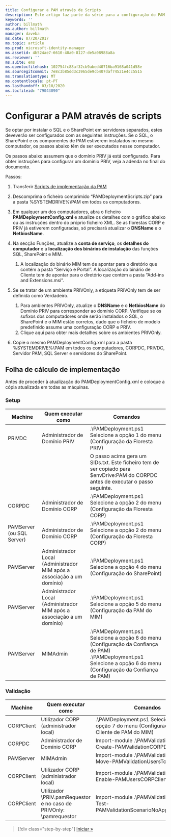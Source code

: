 ```yaml
---
title: Configurar a PAM através de Scripts
description: Este artigo faz parte da série para a configuração do PAM através de scripts. Inclui a modificação do ficheiro XML que será usado pelos scripts de implementação do PAM.
keywords: ''
author: billmath
ms.author: billmath
manager: daveba
ms.date: 07/20/2017
ms.topic: article
ms.prod: microsoft-identity-manager
ms.assetid: 4b524ae7-6610-40a0-8127-de5a08988a8a
ms.reviewer: ''
ms.suite: ems
ms.openlocfilehash: 102754fc88af32cb9abed40716ba9168a041d58e
ms.sourcegitcommit: 7e8c3b85dd3c3965de9cb407daf74521e4cc5515
ms.translationtype: MT
ms.contentlocale: pt-PT
ms.lasthandoff: 03/10/2020
ms.locfileid: "79043890"
---
```

# <a name="configure-pam-using-scripts"></a>Configurar a PAM através de scripts

Se optar por instalar o SQL e o SharePoint em servidores separados, estes deveverão ser configurados com as seguintes instruções. Se o SQL, o SharePoint e os componentes de PAM estiverem instalados no mesmo computador, os passos abaixo têm de ser executados nesse computador.

Os passos abaixo assumem que o domínio PRIV já está configurado. Para obter instruções para configurar um domínio PRIV, veja a adenda no final do documento.

Passos:

1. Transferir [Scripts de implementação da PAM](https://www.microsoft.com/download/details.aspx?id=53941)
2. Descomprima o ficheiro comprimido “PAMDeploymentScripts.zip” para a pasta %SYSTEMDRIVE%\PAM em todos os computadores.
3. Em qualquer um dos computadores, abra o ficheiro **PAMDeploymentConfig.xml** e atualize os detalhes com o gráfico abaixo ou as instruções dentro do próprio ficheiro XML. Se as florestas CORP e PRIV já estiverem configuradas, só precisará atualizar o **DNSName** e o **NetbiosName**.
4. Na secção Funções, atualize a **conta de serviço**, os **detalhes do computador** e a **localização dos binários de instalação** das funções SQL, SharePoint e MIM.
    1. A localização do binário MIM tem de apontar para o diretório que contém a pasta “Serviço e Portal”. A localização do binário de Cliente tem de apontar para o diretório que contém a pasta “Add-ins and Extensions.msi”.

5. Se se tratar de um ambiente PRIVOnly, a etiqueta PRIVOnly tem de ser definida como Verdadeiro.
    1. Para ambientes PRIVOnly, atualize o **DNSName** e o **NetbiosName** do Domínio PRIV para corresponder ao domínio CORP. Verifique se os sufixos dos computadores onde serão instalados o SQL, o SharePoint e o MIM estão corretos, dado que o ficheiro de modelo predefinido assume uma configuração CORP e PRIV.
    2. Clique aqui para obter mais detalhes sobre os ambientes PRIVOnly.

6. Copie o mesmo PAMDeploymentConfig.xml para a pasta %SYSTEMDRIVE%\PAM em todos os computadores, CORPDC, PRIVDC, Servidor PAM, SQL Server e servidores do SharePoint.


## <a name="deployment-worksheet"></a>Folha de cálculo de implementação

Antes de proceder à atualização do PAMDeploymentConfig.xml e coloque a cópia atualizada em todas as máquinas.

### <a name="setup"></a>Setup

|Machine   | Quem executar como   |Comandos   |
|---|---|---|
|  PRIVDC |Administrador de Domínio PRIV   | .\PAMDeployment.ps1 Selecione a opção 1 do menu (Configuração da Floresta PRIV)   |
|   |   |  O passo acima gera um SIDs.txt. Este ficheiro tem de ser copiado para $envDrive:PAM do CORPDC antes de executar o passo seguinte. |
| CORPDC  |Administrador de Domínio CORP   | .\PAMDeployment.ps1 Selecione a opção 2 do menu (Configuração da Floresta CORP)   |
| PAMServer (ou SQL Server)   |Administrador de Domínio CORP   |  .\PAMDeployment.ps1 Selecione a opção 2 do menu (Configuração da Floresta CORP)  |
|  PAMServer |  Administrador Local (Administrador MIM após a associação a um domínio) |  .\PAMDeployment.ps1 Selecione a opção 4 do menu (Configuração do SharePoint)  |
| PAMServer  | Administrador Local (Administrador MIM após a associação a um domínio)  | .\PAMDeployment.ps1 Selecione a opção 5 do menu (Configuração da PAM do MIM)   |
|  PAMServer |MIMAdmin   | .\PAMDeployment.ps1 Selecione a opção 6 do menu (Configuração da Confiança de PAM) .\PAMDeployment.ps1 Selecione a opção 6 do menu (Configuração da Confiança de PAM) |

### <a name="validation"></a>Validação

|  Machine | Quem executar como   | Comandos   |
|---|---|---|
| CORPClient  | Utilizador CORP (administrador local)  |   .\PAMDeployment.ps1 Selecione a opção 7 do menu (Configuração do Cliente de PAM do MIM)  |
| CORPDC  | Administrador de Domínio CORP   | Import-module .\PAMValidation.psm1 ; Create-PAMValidationCORPDCConfig   |
| PAMServer   | MIMAdmin  | Import-module .\PAMValidation.psm1 ; Move-PAMValidationUsersToPAM  |
| CORPClient  | Utilizador CORP (administrador local)   |   Import-module .\PAMValidation.psm1 ; Enable-PAMUsersCORPClientRemote |
|  CORPClient | <PRIV>Utilizador \PRIV.pamRequestor e no caso de PRIVOnly: <CORP>\pamrequestor   | Import-module .\PAMValidation.psm1 ; Test-PAMValidationScenarioNoApprovalRequest  |


> [!div class="step-by-step"]
> [Iniciar »](sp1-step1-configuring-priv-domain.md)
